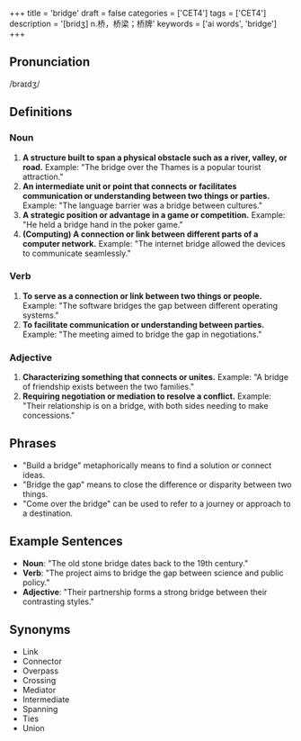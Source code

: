 +++
title = 'bridge'
draft = false
categories = ['CET4']
tags = ['CET4']
description = '[bridʒ] n.桥，桥梁；桥牌'
keywords = ['ai words', 'bridge']
+++

## Pronunciation
/braɪdʒ/

## Definitions
### Noun
1. **A structure built to span a physical obstacle such as a river, valley, or road.** Example: "The bridge over the Thames is a popular tourist attraction."
2. **An intermediate unit or point that connects or facilitates communication or understanding between two things or parties.** Example: "The language barrier was a bridge between cultures."
3. **A strategic position or advantage in a game or competition.** Example: "He held a bridge hand in the poker game."
4. **(Computing) A connection or link between different parts of a computer network.** Example: "The internet bridge allowed the devices to communicate seamlessly."

### Verb
1. **To serve as a connection or link between two things or people.** Example: "The software bridges the gap between different operating systems."
2. **To facilitate communication or understanding between parties.** Example: "The meeting aimed to bridge the gap in negotiations."

### Adjective
1. **Characterizing something that connects or unites.** Example: "A bridge of friendship exists between the two families."
2. **Requiring negotiation or mediation to resolve a conflict.** Example: "Their relationship is on a bridge, with both sides needing to make concessions."

## Phrases
- "Build a bridge" metaphorically means to find a solution or connect ideas.
- "Bridge the gap" means to close the difference or disparity between two things.
- "Come over the bridge" can be used to refer to a journey or approach to a destination.

## Example Sentences
- **Noun**: "The old stone bridge dates back to the 19th century."
- **Verb**: "The project aims to bridge the gap between science and public policy."
- **Adjective**: "Their partnership forms a strong bridge between their contrasting styles."

## Synonyms
- Link
- Connector
- Overpass
- Crossing
- Mediator
- Intermediate
- Spanning
- Ties
- Union

